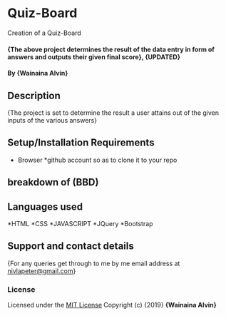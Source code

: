 # Quiz-Board
Creation of a Quiz-Board
#### {The above project determines the result of the data entry in form of answers and outputs their given final score}, {UPDATED}
#### By **{Wainaina Alvin}**
## Description
{The project is set to determine the result a user attains out of the given inputs of the various answers}
## Setup/Installation Requirements
* Browser
*github account so as to clone it to your repo

## breakdown of (BBD)


## Languages used
*HTML
*CSS
*JAVASCRIPT
*JQuery
*Bootstrap
## Support and contact details
{For any queries get through to me by me email address at nivlapeter@gmail.com}
### License
Licensed under the [MIT License](LICENSE)
Copyright (c) {2019} 
**{Wainaina Alvin}**
